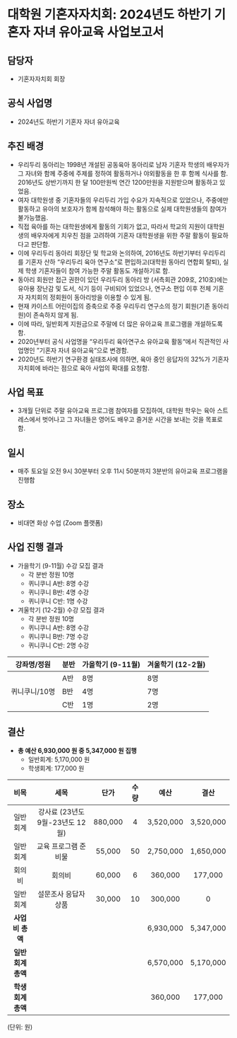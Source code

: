 대학원 기혼자자치회: 2024년도 하반기 기혼자 자녀 유아교육 사업보고서
===

## 담당자
- 기혼자자치회 회장

## 공식 사업명
- 2024년도 하반기 기혼자 자녀 유아교육

## 추진 배경
- 우리두리 동아리는 1998년 개설된 공동육아 동아리로 남자 기혼자 학생의 배우자가 그 자녀와 함께 주중에 주제를 정하여 활동하거나 야외활동을 한 후 함께 식사를 함. 2016년도 상반기까지 한 달 100만원씩 연간 1200만원을 지원받으며 활동하고 있었음.
- 여자 대학원생 중 기혼자들의 우리두리 가입 수요가 지속적으로 있었으나, 주중에만 활동하고 유아의 보호자가 함께 참석해야 하는 활동으로 실제 대학원생들의 참여가 불가능했음.
- 직접 육아를 하는 대학원생에게 활동의 기회가 없고, 따라서 학교의 지원이 대학원생의 배우자에게 치우친 점을 고려하여 기혼자 대학원생을 위한 주말 활동이 필요하다고 판단함.
- 이에 우리두리 동아리 회장단 및 학교와 논의하여, 2016년도 하반기부터 우리두리를 기혼자 산하 “우리두리 육아 연구소”로 편입하고(대학원 동아리 연합회 탈퇴), 실제 학생 기혼자들이 참여 가능한 주말 활동도 개설하기로 함.
- 동아리 회원만 접근 권한이 있던 우리두리 동아리 방 (서측회관 209호, 210호)에는 유아용 장난감 및 도서, 식기 등이 구비되어 있었으나, 연구소 편입 이후 전체 기혼자 자치회의 정회원이 동아리방을 이용할 수 있게 됨.
- 현재 카이스트 어린이집의 증축으로 주중 우리두리 연구소의 정기 회원(기존 동아리원)이 존속하지 않게 됨.
- 이에 따라, 일반회계 지원금으로 주말에 더 많은 유아교육 프로그램을 개설하도록 함.
- 2020년부터 공식 사업명을 “우리두리 육아연구소 유아교육 활동“에서 직관적인 사업명인 ”기혼자 자녀 유아교육“으로 변경함.
- 2020년도 하반기 연구환경 실태조사에 의하면, 육아 중인 응답자의 32%가 기혼자자치회에 바라는 점으로 육아 사업의 확대를 요청함.

## 사업 목표
- 3개월 단위로 주말 유아교육 프로그램 참여자를 모집하여, 대학원 학우는 육아 스트레스에서 벗어나고 그 자녀들은 영어도 배우고 즐거운 시간을 보내는 것을 목표로 함.

## 일시 
- 매주 토요일 오전 9시 30분부터 오후 11시 50분까지 3분반의 유아교육 프로그램을 진행함

## 장소 
- 비대면 화상 수업 (Zoom 플랫폼)

## 사업 진행 결과 
- 가을학기 (9-11월) 수강 모집 결과
    - 각 분반 정원 10명
    - 퀴니쿠니 A반: 8명 수강
    - 퀴니쿠니 B반: 4명 수강
    - 퀴니쿠니 C반: 1명 수강
- 겨울학기 (12-2월) 수강 모집 결과
    - 각 분반 정원 10명
    - 퀴니쿠니 A반: 8명 수강
    - 퀴니쿠니 B반: 7명 수강
    - 퀴니쿠니 C반: 2명 수강

<table>
<thead>
  <tr>
    <th>강좌명/정원 </th>
    <th>분반 </th>
    <th> 가을학기 (9-11월) </th>    
    <th> 겨울학기 (12-2월) </th>
  </tr>
</thead>
<tbody>
  <tr>
    <td rowspan="3">퀴니쿠니/10명</td>
    <td>A반</td>
    <td>8명</td>
    <td>8명</td>
  </tr>
  <tr>
    <td>B반</td>
    <td>4명</td>
    <td>7명</td>
  </tr>
  <tr>
    <td>C반</td>
    <td>1명</td>
    <td>2명</td>
  </tr>
</tbody>
</table>


## 결산
- **총 예산 6,930,000 원 중 5,347,000 원 집행**
    - 일반회계: 5,170,000 원
    - 학생회계: 177,000 원

|**비목** | **세목** | **단가** | **수량** | **예산** | **결산** | 
|:---:|:---:|:---:|:---:|:---:|:---:| 
|    일반회계 | 강사료 (23년도 9월-23년도 12월)  |   880,000  |  4   |   3,520,000  | 3,520,000 |
|  일반회계  |  교육 프로그램 준비물  |   55,000  |   50  |   2,750,000  | 1,650,000| 
| 회의비   |  회의비  |   60,000  |   6  |   360,000  | 177,000 |   
|  일반회계  |   설문조사 응답자 상품  |   30,000  |   10  |   300,000  | 0 | 
| **사업비 총액** |  |  |   |6,930,000 | 5,347,000 |
| **일반회계 총액** |  |  |  |6,570,000 | 5,170,000 |
| **학생회계 총액** |  |  |  |360,000 | 177,000 |



(단위: 원)

